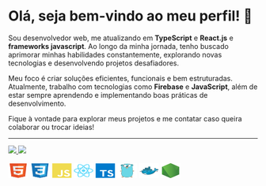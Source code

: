# Olá, seja bem-vindo ao meu perfil! 👋

Sou desenvolvedor web, me atualizando em **TypeScript** e **React.js** e **frameworks javascript**. Ao longo da minha jornada, tenho buscado aprimorar minhas habilidades constantemente, explorando novas tecnologias e desenvolvendo projetos desafiadores.

Meu foco é criar soluções eficientes, funcionais e bem estruturadas. Atualmente, trabalho com tecnologias como **Firebase** e **JavaScript**, além de estar sempre aprendendo e implementando boas práticas de desenvolvimento.

Fique à vontade para explorar meus projetos e me contatar caso queira colaborar ou trocar ideias!

---
<!--
**nahinMSM/nahinMSM** is a ✨ _special_ ✨ repository because its `README.md` (this file) appears on your GitHub profile.

Here are some ideas to get you started:

- 🔭 I’m currently working on ...
- 🌱 I’m currently learning ...
- 👯 I’m looking to collaborate on ...
- 🤔 I’m looking for help with ...
- 💬 Ask me about ...
- 📫 How to reach me: ...
- 😄 Pronouns: ...
- ⚡ Fun fact: ...
-->
<div>
     <a href="https://github.com/nahinMSM">
     <img height="180em" src="https://github-readme-stats.vercel.app/api?username=nahinMSM&show_icons=true&theme=tokyonight&include_all_commits=true&count_private=true"/>
     <img height="180em" src="https://github-readme-stats.vercel.app/api/top-langs/?username=nahinMSM&layout=compact&langs_count=6&theme=tokyonight"/>
    </a>
  
  </div>
<br>
<div style="display: inline_block">
  <img align="center" alt="HTML" height="30" width="40" src="https://raw.githubusercontent.com/devicons/devicon/master/icons/html5/html5-original.svg">
  <img align="center" alt="CSS" height="30" width="40" src="https://raw.githubusercontent.com/devicons/devicon/master/icons/css3/css3-original.svg">
     <img align="center" alt="Js" height="30" width="40" src="https://raw.githubusercontent.com/devicons/devicon/master/icons/javascript/javascript-plain.svg">
     <img align="center" alt="React" height="30" width="40" src="https://raw.githubusercontent.com/devicons/devicon/master/icons/react/react-original.svg">
     <img align="center" alt="React" height="30" width="40" src="https://raw.githubusercontent.com/devicons/devicon/master/icons/typescript/typescript-original.svg">
     <img align="center" alt="React" height="30" width="40" src="https://raw.githubusercontent.com/devicons/devicon/master/icons/go/go-original.svg">
     <img align="center" alt="React" height="30" width="40" src="https://raw.githubusercontent.com/devicons/devicon/master/icons/docker/docker-original.svg">
     <img align="center" alt="React" height="30" width="40" src="https://raw.githubusercontent.com/devicons/devicon/master/icons/nodejs/nodejs-original.svg">
</div>

<!--
  <a href="https://www.linkedin.com/in/nahin-moreira-752b9a246/" target="_blank"><img src="https://img.shields.io/badge/-LinkedIn-%230077B5?style=for-the-badge&logo=linkedin&logoColor=white"></a>
  -->

